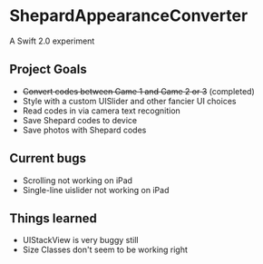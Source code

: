 # ShepardAppearanceConverter

A Swift 2.0 experiment

## Project Goals

- ~~Convert codes between Game 1 and Game 2 or 3~~ (completed)
- Style with a custom UISlider and other fancier UI choices
- Read codes in via camera text recognition
- Save Shepard codes to device
- Save photos with Shepard codes

## Current bugs

- Scrolling not working on iPad
- Single-line uislider not working on iPad

## Things learned

- UIStackView is very buggy still
- Size Classes don't seem to be working right